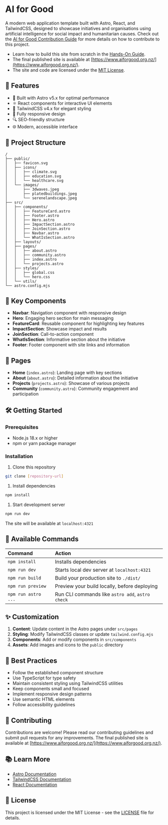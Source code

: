 # AI for Good

A modern web application template built with Astro, React, and TailwindCSS, designed to showcase initiatives and organisations using artificial intelligence for social impact and humanitarian causes. Check out the [AI for Good Contribution Guide](AIFORGOOD.md) for more details on how to contribute to this project.

- Learn how to build this site from scratch in the [Hands-On Guide](HOWTOGUIDE.md).
- The final published site is available at [https://www.aiforgood.org.nz/](https://www.aiforgood.org.nz/).
- The site and code are licensed under the [MIT License](LICENSE).

## 🌟 Features

- 🚀 Built with Astro v5.x for optimal performance
- ⚛️ React components for interactive UI elements
- 🎨 TailwindCSS v4.x for elegant styling
- 📱 Fully responsive design
- 🔍 SEO-friendly structure
- 🌐 Modern, accessible interface

## 🚀 Project Structure

```text
/
├── public/
│   ├── favicon.svg
│   ├── icons/
│   │   ├── climate.svg
│   │   ├── education.svg
│   │   └── healthcare.svg
│   └── images/
│       ├── 3dwaves.jpeg
│       ├── platedbuildings.jpeg
│       └── serenelandscape.jpeg
├── src/
│   ├── components/
│   │   ├── FeatureCard.astro
│   │   ├── Footer.astro
│   │   ├── Hero.astro
│   │   ├── ImpactSection.astro
│   │   ├── JoinSection.astro
│   │   ├── Navbar.astro
│   │   └── WhatIsSection.astro
│   ├── layouts/
│   ├── pages/
│   │   ├── about.astro
│   │   ├── community.astro
│   │   ├── index.astro
│   │   └── projects.astro
│   ├── styles/
│   │   ├── global.css
│   │   └── hero.css
│   └── utils/
└── astro.config.mjs
```

## 📑 Key Components

- **Navbar**: Navigation component with responsive design
- **Hero**: Engaging hero section for main messaging
- **FeatureCard**: Reusable component for highlighting key features
- **ImpactSection**: Showcase impact and results
- **JoinSection**: Call-to-action component
- **WhatIsSection**: Informative section about the initiative
- **Footer**: Footer component with site links and information

## 📄 Pages

- **Home** (`index.astro`): Landing page with key sections
- **About** (`about.astro`): Detailed information about the initiative
- **Projects** (`projects.astro`): Showcase of various projects
- **Community** (`community.astro`): Community engagement and participation

## 🛠️ Getting Started

### Prerequisites

- Node.js 18.x or higher
- npm or yarn package manager

### Installation

1. Clone this repository

```bash
git clone [repository-url]
```

1. Install dependencies

```bash
npm install
```

1. Start development server

```bash
npm run dev
```

The site will be available at `localhost:4321`

## 🧞 Available Commands

| Command                   | Action                                           |
| :----------------------- | :----------------------------------------------- |
| `npm install`            | Installs dependencies                            |
| `npm run dev`            | Starts local dev server at `localhost:4321`      |
| `npm run build`          | Build your production site to `./dist/`          |
| `npm run preview`        | Preview your build locally, before deploying     |
| `npm run astro ...`      | Run CLI commands like `astro add`, `astro check` |

## ✨ Customization

1. **Content**: Update content in the Astro pages under `src/pages`
2. **Styling**: Modify TailwindCSS classes or update `tailwind.config.mjs`
3. **Components**: Add or modify components in `src/components`
4. **Assets**: Add images and icons to the `public` directory

## 📝 Best Practices

- Follow the established component structure
- Use TypeScript for type safety
- Maintain consistent styling using TailwindCSS utilities
- Keep components small and focused
- Implement responsive design patterns
- Use semantic HTML elements
- Follow accessibility guidelines

## 🤝 Contributing

Contributions are welcome! Please read our contributing guidelines and submit pull requests for any improvements.
The final published site is available at [https://www.aiforgood.org.nz/](https://www.aiforgood.org.nz/).

## 📚 Learn More

- [Astro Documentation](https://docs.astro.build)
- [TailwindCSS Documentation](https://tailwindcss.com/docs)
- [React Documentation](https://react.dev)

## 📄 License

This project is licensed under the MIT License - see the [LICENSE](LICENSE) file for details.
